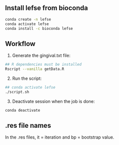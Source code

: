 
## Install lefse from bioconda

```bash
conda create -n lefse
conda activate lefse
conda install -c bioconda lefse
```

## Workflow

1. Generate the gingival.txt file:

```bash
## R dependencies must be installed
Rscript --vanilla getData.R
```
2. Run the script:

```bash
## conda activate lefse 
./script.sh
```

3. Deactivate session when the job is done:

```bash
conda deactivate
```

## .res file names

In the .res files, it = iteration and bp = bootstrap value.
